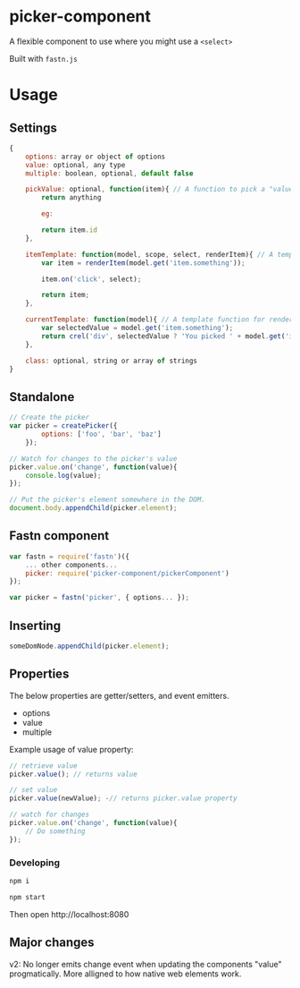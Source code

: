 # picker-component

A flexible component to use where you might use a `<select>`

Built with `fastn.js`

# Usage

## Settings

```js
{
    options: array or object of options
    value: optional, any type
    multiple: boolean, optional, default false

    pickValue: optional, function(item){ // A function to pick a "value" for each item, to match it against the pickers "value"
        return anything

        eg:

        return item.id
    },

    itemTemplate: function(model, scope, select, renderItem){ // A template function for rendering items in the pick list
        var item = renderItem(model.get('item.something'));

        item.on('click', select);

        return item;
    },

    currentTemplate: function(model){ // A template function for rendering the currently selected value
        var selectedValue = model.get('item.something');
        return crel('div', selectedValue ? 'You picked ' + model.get('item.something') : 'Pick a value');
    },

    class: optional, string or array of strings
}
```

## Standalone

```js
// Create the picker
var picker = createPicker({
        options: ['foo', 'bar', 'baz']
    });

// Watch for changes to the picker's value
picker.value.on('change', function(value){
    console.log(value);
});

// Put the picker's element somewhere in the DOM.
document.body.appendChild(picker.element);
```

## Fastn component

```js
var fastn = require('fastn')({
    ... other components...
    picker: require('picker-component/pickerComponent')
});

var picker = fastn('picker', { options... });
```

## Inserting

```js
someDomNode.appendChild(picker.element);
```

## Properties

The below properties are getter/setters, and event emitters.

 - options
 - value
 - multiple

Example usage of value property:

```js
// retrieve value
picker.value(); // returns value

// set value
picker.value(newValue); -// returns picker.value property

// watch for changes
picker.value.on('change', function(value){
    // Do something
});
```

### Developing

```sh
npm i

npm start
```

Then open http://localhost:8080

## Major changes

v2: No longer emits change event when updating the components "value" progmatically. More alligned to how native web elements work.